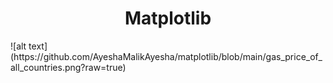 <h1 align="center"> Matplotlib</h1>
![alt text](https://github.com/AyeshaMalikAyesha/matplotlib/blob/main/gas_price_of_all_countries.png?raw=true)


